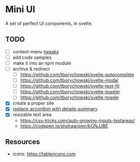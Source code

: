 Mini UI
=============

A set of perfect UI components, in svelte.


## TODO
- [ ] context-menu [tweaks](https://height.app/blog/guide-to-build-context-menus)
- [ ] add code samples
- [ ] make it into an npm module
- [ ] archive & redirect
  - [ ] https://github.com/tborychowski/svelte-autocomplete
  - [ ] https://github.com/tborychowski/svelte-modal
  - [ ] https://github.com/tborychowski/svelte-text-fit
  - [ ] https://github.com/tborychowski/svelte-toaster
  - [ ] https://github.com/tborychowski/svelte-toggle

- [x] create a proper site
- [x] [replace accordion with details-summary](https://css-tricks.com/exploring-what-the-details-and-summary-elements-can-do/)
- [x] resizable text area
	- https://css-tricks.com/auto-growing-inputs-textareas/
	- https://codepen.io/shshaw/pen/bGNJJBE

## Resources
- icons: https://tablericons.com
